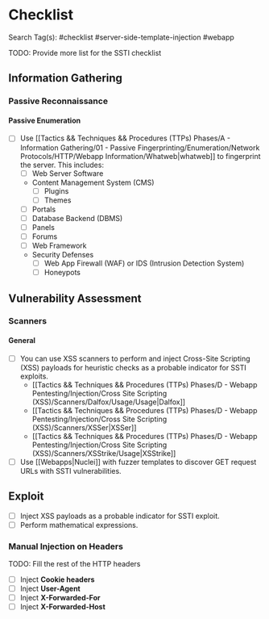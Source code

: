 # Checklist

Search Tag(s): #checklist #server-side-template-injection #webapp

TODO: Provide more list for the SSTI checklist

## Information Gathering

### Passive Reconnaissance

#### Passive Enumeration

- [ ] Use [[Tactics && Techniques && Procedures (TTPs) Phases/A - Information Gathering/01 - Passive Fingerprinting/Enumeration/Network Protocols/HTTP/Webapp Information/Whatweb|whatweb]] to fingerprint the server. This includes:
	- [ ] Web Server Software
	- Content Management System (CMS)
		- [ ] Plugins
		- [ ] Themes
	- [ ] Portals
	- [ ] Database Backend (DBMS)
	- [ ] Panels
	- [ ] Forums
	- [ ] Web Framework
	- Security Defenses
		- [ ] Web App Firewall (WAF) or IDS (Intrusion Detection System)
		- [ ] Honeypots

## Vulnerability Assessment

### Scanners

#### General

- [ ] You can use XSS scanners to perform and inject Cross-Site Scripting (XSS) payloads for heuristic checks as a probable indicator for SSTI exploits.
	- [[Tactics && Techniques && Procedures (TTPs) Phases/D - Webapp Pentesting/Injection/Cross Site Scripting (XSS)/Scanners/Dalfox/Usage/Usage|Dalfox]]
	- [[Tactics && Techniques && Procedures (TTPs) Phases/D - Webapp Pentesting/Injection/Cross Site Scripting (XSS)/Scanners/XSSer|XSSer]]
	- [[Tactics && Techniques && Procedures (TTPs) Phases/D - Webapp Pentesting/Injection/Cross Site Scripting (XSS)/Scanners/XSStrike/Usage|XSStrike]]
- [ ] Use [[Webapps|Nuclei]] with fuzzer templates to discover GET request URLs with SSTI vulnerabilities.

## Exploit

- [ ] Inject XSS payloads as a probable indicator for SSTI exploit.
- [ ] Perform mathematical expressions.

### Manual Injection on Headers

TODO: Fill the rest of the HTTP headers

- [ ] Inject **Cookie headers**
- [ ] Inject **User-Agent**
- [ ] Inject **X-Forwarded-For**
- [ ] Inject **X-Forwarded-Host**